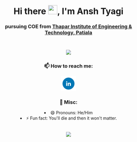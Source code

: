 # <h1 align='center'> Hi there [<img src="https://raw.githubusercontent.com/MartinHeinz/MartinHeinz/master/wave.gif" width="30px" height="30px">](https://github.com/bhavyatyagi), I'm Ansh Tyagi </h1>
<h3  align='center'> pursuing COE from <a href="https://thapar.edu"> Thapar Institute of Engineering & Technology, Patiala </a> </h3>

<br>


 <p align="center"><img src="https://github-readme-stats.vercel.app/api?username=ANSHtyagi001&show_icons=true&count_private=true&include_all_commits=true&theme=github_dark"></p>

<div align="center">
<h3> 📫 How to reach me:</h3>
<a href="https://www.linkedin.com/in/ansh00000000/"><img src="https://github.com/aritraroy/social-icons/blob/master/linkedin-icon.png?raw=true" width="50"></a>
<!-- <a href="https://medium.com/@bhavyatyagi16/"><img src="https://github.com/aritraroy/social-icons/blob/master/medium-icon.png" width="50"></a> -->
<!-- <a href="https://www.instagram.com/bhavyatyagi16/"><img src="https://github.com/aritraroy/social-icons/blob/master/instagram-icon.png?raw=true" width="50"></a> -->
<!-- <a href="https://twitter.com/bhavyatyagi16"><img src="https://github.com/aritraroy/social-icons/blob/master/twitter-icon.png" width="50"></a> -->
<!-- <a href="https://www.facebook.com/bhavytyagi16"><img src="https://github.com/aritraroy/social-icons/blob/master/facebook-icon.png?raw=true" width="50"></a> -->
</div>

<div align="center">
 <h3> 💬 Misc: </h3>
 <li> 😄 Pronouns: He/Him </li>
 <li> ⚡ Fun fact: You'll die and then it won't matter. </li>
</div>
 
<br>
<p align="center"><img src="https://komarev.com/ghpvc/?username=ANSHtyagi001"></p>

<!-- **ANSHtyagi001/ansh_** is a ✨ _special_ ✨ repository because its `README.md` (this file) appears on your GitHub profile.

Here are some ideas to get you started:

- 🔭 I’m currently working on ...
- 🌱 I’m currently learning ...
- 👯 I’m looking to collaborate on ...
- 🤔 I’m looking for help with ...
- 💬 Ask me about ...
- 📫 How to reach me: ...
- 😄 Pronouns: He/Him
- ⚡ Fun fact: ... -->

